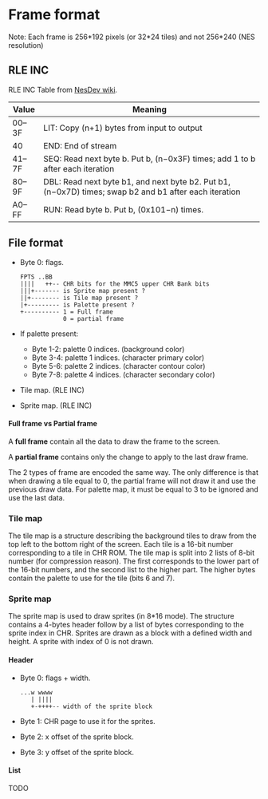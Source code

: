 # Frame format

Note: Each frame is 256\*192 pixels (or 32\*24 tiles) and not 256\*240 (NES resolution)

## RLE INC

RLE INC Table from [NesDev wiki](https://www.nesdev.org/wiki/Tile_compression#RLEINC).

| Value | Meaning                                                                                               |
|-------|-------------------------------------------------------------------------------------------------------|
| 00–3F | LIT: Copy (n+1) bytes from input to output                                                            |
| 40    | END: End of stream                                                                                    |
| 41–7F | SEQ: Read next byte b. Put b, (n−0x3F) times; add 1 to b after each iteration                         |
| 80–9F | DBL: Read next byte b1, and next byte b2. Put b1, (n−0x7D) times; swap b2 and b1 after each iteration |
| A0–FF | RUN: Read byte b. Put b, (0x101−n) times.                                                             |

## File format

- Byte 0: flags.
  ```
  FPTS ..BB
  ||||   ++-- CHR bits for the MMC5 upper CHR Bank bits
  |||+------- is Sprite map present ?
  ||+-------- is Tile map present ?
  |+--------- is Palette present ?
  +---------- 1 = Full frame
              0 = partial frame
  ```

- If palette present:
  - Byte 1-2: palette 0 indices. (background color)
  - Byte 3-4: palette 1 indices. (character primary color)
  - Byte 5-6: palette 2 indices. (character contour color)
  - Byte 7-8: palette 4 indices. (character secondary color)
- Tile map. (RLE INC)
- Sprite map. (RLE INC)

#### Full frame vs Partial frame

A **full frame** contain all the data to draw the frame to the screen.

A **partial frame** contains only the change to apply to the last draw frame.

The 2 types of frame are encoded the same way.
The only difference is that when drawing a tile equal to 0, the partial frame will not draw it and use the previous draw data.
For palette map, it must be equal to 3 to be ignored and use the last data.

### Tile map

The tile map is a structure describing the background tiles to draw from the top left to the bottom right of the screen.
Each tile is a 16-bit number corresponding to a tile in CHR ROM.
The tile map is split into 2 lists of 8-bit number (for compression reason).
The first corresponds to the lower part of the 16-bit numbers, and the second list to the higher part.
The higher bytes contain the palette to use for the tile (bits 6 and 7).

### Sprite map

The sprite map is used to draw sprites (in 8*16 mode).
The structure contains a 4-bytes header follow by a list of bytes corresponding to the sprite index in CHR.
Sprites are drawn as a block with a defined width and height.
A sprite with index of 0 is not drawn.

#### Header

- Byte 0: flags + width.
  ```
  ...w wwww
     | ||||
     +-++++-- width of the sprite block
  ```

- Byte 1: CHR page to use it for the sprites.
- Byte 2: x offset of the sprite block.
- Byte 3: y offset of the sprite block.

#### List

TODO
